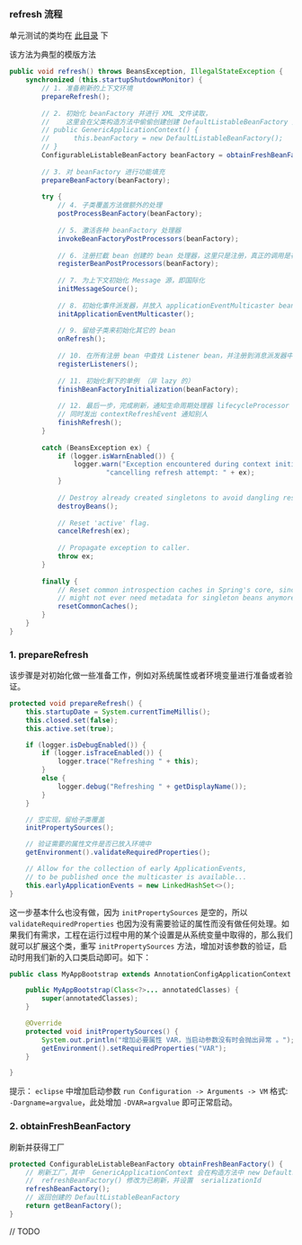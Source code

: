 

### refresh 流程

单元测试的类均在 [此目录](https://github.com/pleuvoir/spring-source-code-learning/blob/master/spring-context/src/test/java/io/github/pleuvoir/mine) 下

该方法为典型的模版方法

```java
public void refresh() throws BeansException, IllegalStateException {
	synchronized (this.startupShutdownMonitor) {
		// 1. 准备刷新的上下文环境
		prepareRefresh();
	
		// 2. 初始化 beanFactory 并进行 XML 文件读取，
		//    这里会在父类构造方法中偷偷创建创建 DefaultListableBeanFactory 对象
		// public GenericApplicationContext() {
		//		this.beanFactory = new DefaultListableBeanFactory();
		// }
		ConfigurableListableBeanFactory beanFactory = obtainFreshBeanFactory();
	
		// 3. 对 beanFactory 进行功能填充
		prepareBeanFactory(beanFactory);
	
		try {
			// 4. 子类覆盖方法做额外的处理
			postProcessBeanFactory(beanFactory);
	
			// 5. 激活各种 beanFactory 处理器
			invokeBeanFactoryPostProcessors(beanFactory);
	
			// 6. 注册拦截 bean 创建的 bean 处理器，这里只是注册，真正的调用是在 getBean 的时候
			registerBeanPostProcessors(beanFactory);
	
			// 7. 为上下文初始化 Message 源，即国际化
			initMessageSource();
	
			// 8. 初始化事件派发器，并放入 applicationEventMulticaster bean 中
			initApplicationEventMulticaster();
	
			// 9. 留给子类来初始化其它的 bean
			onRefresh();
	
			// 10. 在所有注册 bean 中查找 Listener bean，并注册到消息派发器中
			registerListeners();
	
			// 11. 初始化剩下的单例 （非 lazy 的）
			finishBeanFactoryInitialization(beanFactory);
	
			// 12. 最后一步，完成刷新，通知生命周期处理器 lifecycleProcessor 刷新过程，
			// 同时发出 contextRefreshEvent 通知别人
			finishRefresh();
		}
	
		catch (BeansException ex) {
			if (logger.isWarnEnabled()) {
				logger.warn("Exception encountered during context initialization - " +
						"cancelling refresh attempt: " + ex);
			}
	
			// Destroy already created singletons to avoid dangling resources.
			destroyBeans();
	
			// Reset 'active' flag.
			cancelRefresh(ex);
	
			// Propagate exception to caller.
			throw ex;
		}
	
		finally {
			// Reset common introspection caches in Spring's core, since we
			// might not ever need metadata for singleton beans anymore...
			resetCommonCaches();
		}
	}
}
```

### 1. prepareRefresh

该步骤是对初始化做一些准备工作，例如对系统属性或者环境变量进行准备或者验证。

```java
protected void prepareRefresh() {
	this.startupDate = System.currentTimeMillis();
	this.closed.set(false);
	this.active.set(true);

	if (logger.isDebugEnabled()) {
		if (logger.isTraceEnabled()) {
			logger.trace("Refreshing " + this);
		}
		else {
			logger.debug("Refreshing " + getDisplayName());
		}
	}

	// 空实现，留给子类覆盖
	initPropertySources();

	// 验证需要的属性文件是否已放入环境中
	getEnvironment().validateRequiredProperties();

	// Allow for the collection of early ApplicationEvents,
	// to be published once the multicaster is available...
	this.earlyApplicationEvents = new LinkedHashSet<>();
}
```

这一步基本什么也没有做，因为 `initPropertySources` 是空的，所以 `validateRequiredProperties` 也因为没有需要验证的属性而没有做任何处理。如果我们有需求，工程在运行过程中用的某个设置是从系统变量中取得的，那么我们就可以扩展这个类，重写 `initPropertySources` 方法，增加对该参数的验证，启动时用我们新的入口类启动即可。如下：

```java
public class MyAppBootstrap extends AnnotationConfigApplicationContext {

	public MyAppBootstrap(Class<?>... annotatedClasses) {
		super(annotatedClasses);
	}

	@Override
	protected void initPropertySources() {
		System.out.println("增加必要属性 VAR，当启动参数没有时会抛出异常 。");
		getEnvironment().setRequiredProperties("VAR");
	}

}
```
提示： `eclipse` 中增加启动参数 `run Configuration -> Arguments -> VM`  格式: `-Dargname=argvalue`，此处增加 `-DVAR=argvalue` 即可正常启动。

### 2. obtainFreshBeanFactory

刷新并获得工厂

```java
protected ConfigurableListableBeanFactory obtainFreshBeanFactory() {
	// 刷新工厂，其中  GenericApplicationContext 会在构造方法中 new DefaultListableBeanFactory() 
	//  refreshBeanFactory() 修改为已刷新，并设置  serializationId
	refreshBeanFactory();
	// 返回创建的 DefaultListableBeanFactory
	return getBeanFactory();
}
```

// TODO
